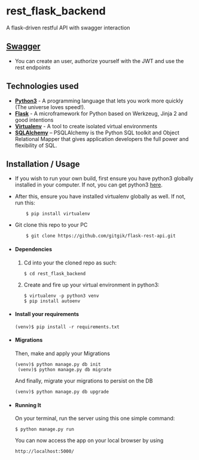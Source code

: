 # rest_flask_backend
A flask-driven restful API with swagger interaction
## [Swagger](https://gymnast-api-heroku.herokuapp.com/)
* You can create an user, authorize yourself with the JWT and use the rest endpoints

 ## Technologies used
* **[Python3](https://www.python.org/downloads/)** - A programming language that lets you work more quickly (The universe loves speed!).
* **[Flask](flask.pocoo.org/)** - A microframework for Python based on Werkzeug, Jinja 2 and good intentions
* **[Virtualenv](https://virtualenv.pypa.io/en/stable/)** - A tool to create isolated virtual environments
* **[SQLAlchemy](https://www.sqlalchemy.org/)** – PSQLAlchemy is the Python SQL toolkit and Object Relational Mapper that gives application developers the full power and flexibility of SQL.


 ## Installation / Usage
* If you wish to run your own build, first ensure you have python3 globally installed in your computer. If not, you can get python3 [here](https://www.python.org).
* After this, ensure you have installed virtualenv globally as well. If not, run this:
    ```
        $ pip install virtualenv
    ```
* Git clone this repo to your PC
    ```
        $ git clone https://github.com/gitgik/flask-rest-api.git
    ```


 * #### Dependencies
    1. Cd into your the cloned repo as such:
        ```
        $ cd rest_flask_backend
        ```

     2. Create and fire up your virtual environment in python3:
        ```
        $ virtualenv -p python3 venv
        $ pip install autoenv
        ```

 * #### Install your requirements
    ```
    (venv)$ pip install -r requirements.txt
    ```

 * #### Migrations    
    Then, make and apply your Migrations
    ```
    (venv)$ python manage.py db init
     (venv)$ python manage.py db migrate
    ```

     And finally, migrate your migrations to persist on the DB
    ```
    (venv)$ python manage.py db upgrade
    ```

 * #### Running It
    On your terminal, run the server using this one simple command:
    ```
    $ python manage.py run
    ```
    You can now access the app on your local browser by using
    ```
    http://localhost:5000/
    ```
